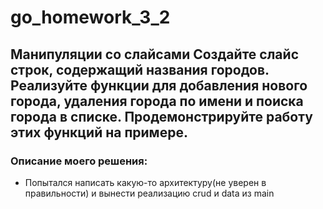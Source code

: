 # go_homework_3_2
## Манипуляции со слайсами Создайте слайс строк, содержащий названия городов. Реализуйте функции для добавления нового города, удаления города по имени и поиска города в списке. Продемонстрируйте работу этих функций на примере.

### Описание моего решения:
* Попытался написать какую-то архитектуру(не уверен в правильности) и вынести реализацию crud и data из main
